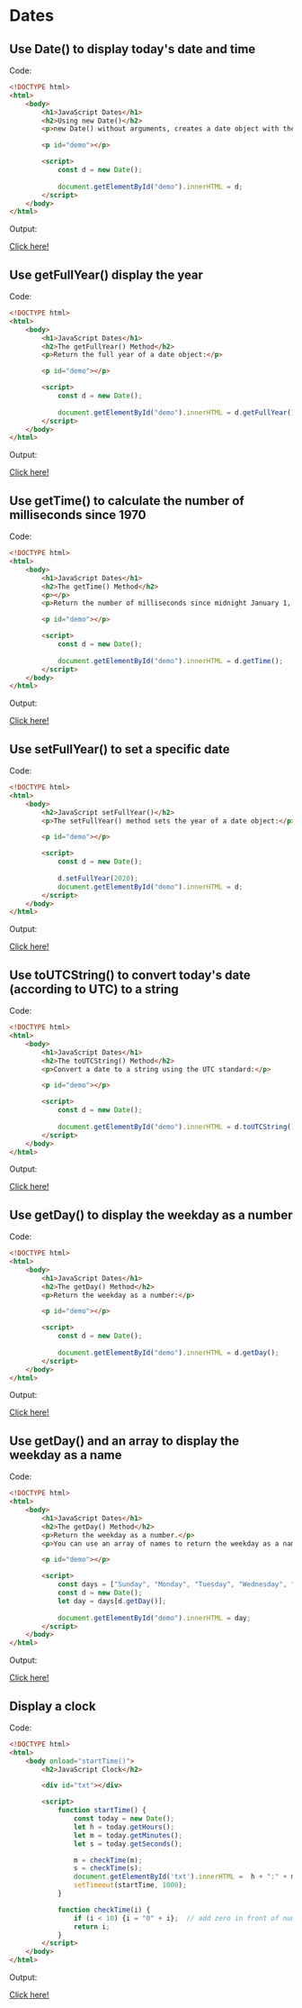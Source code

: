 # Dates

## Use Date() to display today's date and time

Code: 

```html
<!DOCTYPE html>
<html>
    <body>
        <h1>JavaScript Dates</h1>
        <h2>Using new Date()</h2>
        <p>new Date() without arguments, creates a date object with the current date and time:</p>

        <p id="demo"></p>

        <script>
            const d = new Date();
            
            document.getElementById("demo").innerHTML = d;
        </script>
    </body>
</html>
```

Output:

[Click here!](./Dates/Example_1.html)

## Use getFullYear() display the year

Code: 

```html
<!DOCTYPE html>
<html>
    <body>
        <h1>JavaScript Dates</h1>
        <h2>The getFullYear() Method</h2>
        <p>Return the full year of a date object:</p>

        <p id="demo"></p>

        <script>
            const d = new Date();
            
            document.getElementById("demo").innerHTML = d.getFullYear();
        </script>
    </body>
</html>
```

Output:

[Click here!](./Dates/Example_2.html)

## Use getTime() to calculate the number of milliseconds since 1970

Code: 

```html
<!DOCTYPE html>
<html>
    <body>
        <h1>JavaScript Dates</h1>
        <h2>The getTime() Method</h2>
        <p></p>
        <p>Return the number of milliseconds since midnight January 1, 1970:</p>

        <p id="demo"></p>

        <script>
            const d = new Date();
            
            document.getElementById("demo").innerHTML = d.getTime();
        </script>
    </body>
</html>
```

Output:

[Click here!](./Dates/Example_3.html)

## Use setFullYear() to set a specific date

Code: 

```html
<!DOCTYPE html>
<html>
    <body>
        <h2>JavaScript setFullYear()</h2>
        <p>The setFullYear() method sets the year of a date object:</p>

        <p id="demo"></p>

        <script>
            const d = new Date();
            
            d.setFullYear(2020);
            document.getElementById("demo").innerHTML = d;
        </script>
    </body>
</html>
```

Output:

[Click here!](./Dates/Example_4.html)

## Use toUTCString() to convert today's date (according to UTC) to a string

Code: 

```html
<!DOCTYPE html>
<html>
    <body>
        <h1>JavaScript Dates</h1>
        <h2>The toUTCString() Method</h2>
        <p>Convert a date to a string using the UTC standard:</p>

        <p id="demo"></p>

        <script>
            const d = new Date();
            
            document.getElementById("demo").innerHTML = d.toUTCString();
        </script>
    </body>
</html>
```

Output:

[Click here!](./Dates/Example_5.html)

## Use getDay() to display the weekday as a number

Code: 

```html
<!DOCTYPE html>
<html>
    <body>
        <h1>JavaScript Dates</h1>
        <h2>The getDay() Method</h2>
        <p>Return the weekday as a number:</p>

        <p id="demo"></p>

        <script>
            const d = new Date();
            
            document.getElementById("demo").innerHTML = d.getDay();
        </script>
    </body>
</html>
```

Output:

[Click here!](./Dates/Example_6.html)

## Use getDay() and an array to display the weekday as a name

Code: 

```html
<!DOCTYPE html>
<html>
    <body>
        <h1>JavaScript Dates</h1>
        <h2>The getDay() Method</h2>
        <p>Return the weekday as a number.</p>
        <p>You can use an array of names to return the weekday as a name:</p>

        <p id="demo"></p>

        <script>
            const days = ["Sunday", "Monday", "Tuesday", "Wednesday", "Thursday", "Friday", "Saturday"];
            const d = new Date();
            let day = days[d.getDay()];
            
            document.getElementById("demo").innerHTML = day;
        </script>
    </body>
</html>
```

Output:

[Click here!](./Dates/Example_7.html)

## Display a clock

Code: 

```html
<!DOCTYPE html>
<html>
    <body onload="startTime()">
        <h2>JavaScript Clock</h2>

        <div id="txt"></div>

        <script>
            function startTime() {
                const today = new Date();
                let h = today.getHours();
                let m = today.getMinutes();
                let s = today.getSeconds();

                m = checkTime(m);
                s = checkTime(s);
                document.getElementById('txt').innerHTML =  h + ":" + m + ":" + s;
                setTimeout(startTime, 1000);
            }

            function checkTime(i) {
                if (i < 10) {i = "0" + i};  // add zero in front of numbers < 10
                return i;
            }
        </script>
    </body>
</html>
```

Output:

[Click here!](./Dates/Example_8.html)